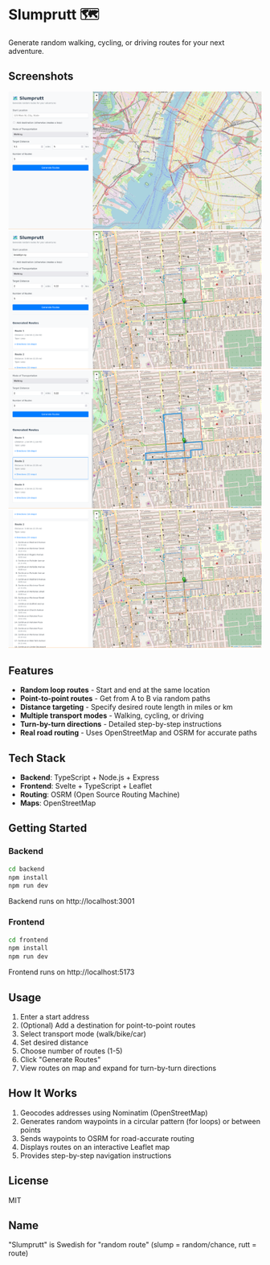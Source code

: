 # Slumprutt 🗺️

Generate random walking, cycling, or driving routes for your next adventure.

## Screenshots

![Initial interface with form inputs](screenshots/slumprutt-1.png)
![Generated routes displayed on map](screenshots/slumprutt-2.png)
![Route highlighting on hover](screenshots/slumprutt-3.png)
![Turn-by-turn walking directions](screenshots/slumprutt-4.png)

## Features

- **Random loop routes** - Start and end at the same location
- **Point-to-point routes** - Get from A to B via random paths
- **Distance targeting** - Specify desired route length in miles or km
- **Multiple transport modes** - Walking, cycling, or driving
- **Turn-by-turn directions** - Detailed step-by-step instructions
- **Real road routing** - Uses OpenStreetMap and OSRM for accurate paths

## Tech Stack

- **Backend**: TypeScript + Node.js + Express
- **Frontend**: Svelte + TypeScript + Leaflet
- **Routing**: OSRM (Open Source Routing Machine)
- **Maps**: OpenStreetMap

## Getting Started

### Backend

```bash
cd backend
npm install
npm run dev
```

Backend runs on http://localhost:3001

### Frontend

```bash
cd frontend
npm install
npm run dev
```

Frontend runs on http://localhost:5173

## Usage

1. Enter a start address
2. (Optional) Add a destination for point-to-point routes
3. Select transport mode (walk/bike/car)
4. Set desired distance
5. Choose number of routes (1-5)
6. Click "Generate Routes"
7. View routes on map and expand for turn-by-turn directions

## How It Works

1. Geocodes addresses using Nominatim (OpenStreetMap)
2. Generates random waypoints in a circular pattern (for loops) or between points
3. Sends waypoints to OSRM for road-accurate routing
4. Displays routes on an interactive Leaflet map
5. Provides step-by-step navigation instructions

## License

MIT

## Name

"Slumprutt" is Swedish for "random route" (slump = random/chance, rutt = route)
